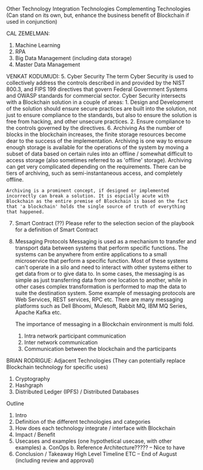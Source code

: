 Other Technology Integration
Technologies
Complementing Technologies (Can stand on its own, but, enhance the business benefit of Blockchain if used in conjunction)

CAL ZEMELMAN:
1.	Machine Learning
2.	RPA 
3.	Big Data Management (including data storage)
4.	Master Data Management 

VENKAT KODUMUDI:
5.	Cyber Security
    The term Cyber Security is used to collectively address the controls described in and provided by the NIST 800.3, and FIPS 199 directives that govern Federal Government Systems and OWASP standards for commercial sector. Cyber Security intersects with a Blockchain solution in a couple of areas:
    1. Design and Development of the solution should ensure secure practices are built into the solution, not just to ensure compliance to the standards, but also to ensure the solution is free from hacking, and other unsecure practices.
    2. Ensure compliance to the controls governed by the directives.
6.	Archiving
    As the number of blocks in the blockchain increases, the finite storage resources become dear to the success of the implementation. Archiving is one way to ensure enough storage is available for the operations of the system by moving a subset of data based on certain rules into an offline / somewhat difficult to access storage (also sometimes referred to as 'offline' storage). Archiving can get very complicated depending on the requirements. There can be tiers of archiving, such as semi-instantaneous access, and completely offline.
    
    Archiving is a prominent concept, if designed or implemented incorrectly can break a solution. It is espcially acute with Blockchain as the entire premise of Blockchain is based on the fact that 'a blockchain' holds the single source of truth of everything that happened.
7.	Smart Contract (??)
    Please refer to the selection secion of the playbook for a definition of Smart Contract
8.	Messaging Protocols 
    Messaging is used as a mechanism to transfer and transport data between systems that perform specific functions. The systems can be anywhere from entire applications to a small microservice that perform a specific function. Most of these systems can't operate in a silo and need to interact with other systems either to get data from or to give data to. In some cases, the messaging is as simple as just transferring data from one location to another, while in other cases complex transformation is performed to map the data to suite the destination system. Some example of messaging protocols are Web Services, REST services, RPC etc. There are many messaging platforms such as Dell Bhoomi, Mulesoft, Rabbit MQ, IBM MQ Series, Apache Kafka etc.
    
    The importance of messaging in a Blockchain environment is multi fold.
    1. Intra network participant communication
    2. Inter network communication
    3. Communication between the blockchain and the participants

BRIAN RODRIGUE:
Adjacent Technologies (They can potentially replace Blockchain technology for specific uses)
1.	Cryptography
2.	Hashgraph
3.	Distributed Ledger (IPFS) / Distributed Databases 

Outline
1.	Intro
2.	Definition of the different technologies and categories
3.	How does each technology integrate / interface with Blockchain
4.	Impact / Benefit
5.	Usecases and examples (one hypothetical usecase, with other examples)
a.	ConOps
b.	Reference Architecture????? – Nice to have
6.	Conclusion / Takeaway
High Level Timeline
ETC – End of August (including review and approval)

